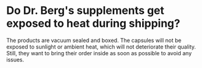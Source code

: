 # Do Dr. Berg's supplements get exposed to heat during shipping?

The products are vacuum sealed and boxed. The capsules will not be exposed to sunlight or ambient heat, which will not deteriorate their quality. Still, they want to bring their order inside as soon as possible to avoid any issues.